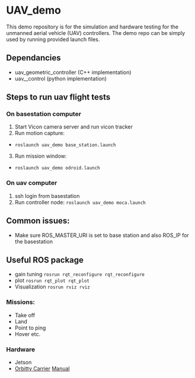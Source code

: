 # UAV_demo

This demo repository is for the simulation and hardware testing for the unmanned aerial vehicle (UAV) controllers. The demo repo can be simply used by running provided launch files.

## Dependancies

- uav_geometric_controller (C++ implementation)
- uav__control (python implementation)


## Steps to run uav flight tests

### On basestation computer

1. Start Vicon camera server and run vicon tracker
2. Run motion capture:
- ```roslaunch uav_demo base_station.launch```
3. Run mission window:
- ```roslaunch uav_demo odroid.launch```

### On uav computer

1. ssh login from basestation
2. Run controller node: ```roslaunch uav_demo moca.launch```

## Common issues: 
- Make sure ROS_MASTER_URI is set to base station and also ROS_IP for the basestation

## Useful ROS package

- gain tuning ```rosrun rqt_reconfigure rqt_reconfigure```
- plot ```rosrun rqt_plot rqt_plot```
- Visualization ```rosrun rviz rviz```

### Missions:

- Take off
- Land
- Point to ping
- Hover
  etc.


### Hardware
- Jetson
- [Orbitty Carrier](http://connecttech.com/product/orbitty-carrier-for-nvidia-jetson-tx2-tx1/) [Manual](http://connecttech.com/product/orbitty-carrier-for-nvidia-jetson-tx2-tx1/)
